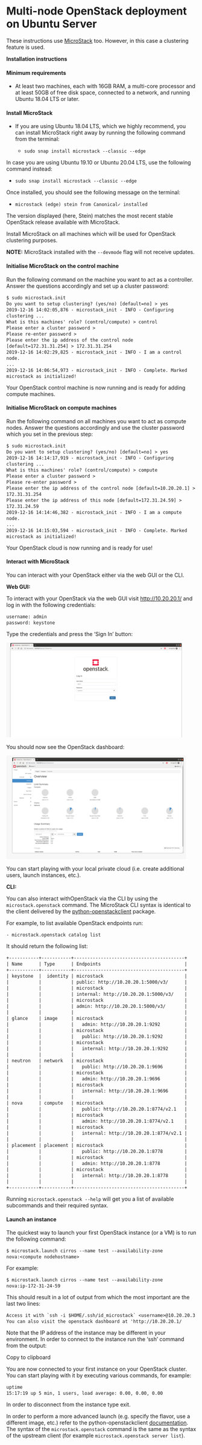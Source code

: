 ﻿# **Multi-node OpenStack deployment on Ubuntu Server**

These instructions use [MicroStack](https://snapcraft.io/microstack) too. However, in this case a clustering feature is used.

**Installation instructions**
#### Minimum requirements

 - At least two machines, each with 16GB RAM, a multi-core processor and at least 50GB of free disk space, connected to a network, and running Ubuntu 18.04 LTS or later.

#### Install MicroStack

 - If you are using Ubuntu 18.04 LTS, which we highly recommend, you can install MicroStack right away by running the following command from the terminal:
	 -     sudo snap install microstack --classic --edge
In case you are using Ubuntu 19.10 or Ubuntu 20.04 LTS, use the following command instead:
 -     sudo snap install microstack --classic --edge
Once installed, you should see the following message on the terminal:
 -     microstack (edge) stein from Canonical✓ installed
 
 The version displayed (here, Stein) matches the most recent stable OpenStack release available with MicroStack.

Install MicroStack on all machines which will be used for OpenStack clustering purposes.

**NOTE:** MicroStack installed with the `--devmode` flag will not receive updates.

#### Initialise MicroStack on the control machine

Run the following command on the machine you want to act as a controller. Answer the questions accordingly and set up a cluster password:

```
$ sudo microstack.init
Do you want to setup clustering? (yes/no) [default=no] > yes
2019-12-16 14:02:05,876 - microstack_init - INFO - Configuring clustering ...
What is this machines' role? (control/compute) > control
Please enter a cluster password >
Please re-enter password >
Please enter the ip address of the control node [default=172.31.31.254] > 172.31.31.254
2019-12-16 14:02:29,825 - microstack_init - INFO - I am a control node.
...
2019-12-16 14:06:54,973 - microstack_init - INFO - Complete. Marked microstack as initialized!
```
Your OpenStack control machine is now running and is ready for adding compute machines.

#### Initialise MicroStack on compute machines

Run the following command on all machines you want to act as compute nodes. Answer the questions accordingly and use the cluster password which you set in the previous step:

```
$ sudo microstack.init
Do you want to setup clustering? (yes/no) [default=no] > yes
2019-12-16 14:14:17,919 - microstack_init - INFO - Configuring clustering ...
What is this machines' role? (control/compute) > compute
Please enter a cluster password >
Please re-enter password >
Please enter the ip address of the control node [default=10.20.20.1] > 172.31.31.254
Please enter the ip address of this node [default=172.31.24.59] > 172.31.24.59
2019-12-16 14:14:46,382 - microstack_init - INFO - I am a compute node.
...
2019-12-16 14:15:03,594 - microstack_init - INFO - Complete. Marked microstack as initialized!
```
Your OpenStack cloud is now running and is ready for use!

#### Interact with MicroStack

You can interact with your OpenStack either via the web GUI or the CLI.

**Web GUI:**

To interact with your OpenStack via the web GUI visit http://10.20.20.1/ and log in with the following credentials:

```
username: admin
password: keystone
```
Type the credentials and press the ‘Sign In’ button:

![OpenStack Login ](https://github.com/SIREN-DST/Crawling-Engines/blob/master/images/OpenStack/1.PNG)

You should now see the OpenStack dashboard:

![OpenStack Dashboard](https://github.com/SIREN-DST/Crawling-Engines/blob/master/images/OpenStack/2.PNG)

You can start playing with your local private cloud (i.e. create additional users, launch instances, etc.).

**CLI:**

You can also interact withOpenStack via the CLI by using the  `microstack.openstack`  command. The MicroStack CLI syntax is identical to the client delivered by the  [python-openstackclient](https://docs.openstack.org/python-openstackclient/latest/cli/command-list.html)  package.

For example, to list available OpenStack endpoints run:

	- microstack.openstack catalog list	
It should return the following list:

```
+-----------+-----------+-----------------------------------------+
| Name      | Type      | Endpoints                               |
+-----------+-----------+-----------------------------------------+
| keystone  |  identity | microstack                              |
|           |           | public: http://10.20.20.1:5000/v3/      |
|           |           | microstack                              |
|           |           | internal: http://10.20.20.1:5000/v3/    |
|           |           | microstack                              |
|           |           | admin: http://10.20.20.1:5000/v3/       |
|           |           |                                         |
| glance    | image     | microstack                              |
|           |           |   admin: http://10.20.20.1:9292         |
|           |           | microstack                              |
|           |           |   public: http://10.20.20.1:9292        |
|           |           | microstack                              |
|           |           |   internal: http://10.20.20.1:9292      |
|           |           |                                         |
| neutron   | network   | microstack                              |
|           |           |   public: http://10.20.20.1:9696        |
|           |           | microstack                              |
|           |           |   admin: http://10.20.20.1:9696         |
|           |           | microstack                              |
|           |           |   internal: http://10.20.20.1:9696      |
|           |           |                                         |
| nova      | compute   | microstack                              |
|           |           |   public: http://10.20.20.1:8774/v2.1   |
|           |           | microstack                              |
|           |           |   admin: http://10.20.20.1:8774/v2.1    |
|           |           | microstack                              |
|           |           |   internal: http://10.20.20.1:8774/v2.1 |
|           |           |                                         |
| placement | placement | microstack                              |
|           |           |   public: http://10.20.20.1:8778        |
|           |           | microstack                              |
|           |           |   admin: http://10.20.20.1:8778         |
|           |           | microstack                              |
|           |           |   internal: http://10.20.20.1:8778      |
|           |           |                                         |
+-----------+-----------+-----------------------------------------+
```

Running  `microstack.openstack --help`  will get you a list of available subcommands and their required syntax.

#### Launch an instance

The quickest way to launch your first OpenStack instance (or a VM) is to run the following command:

```
$ microstack.launch cirros --name test --availability-zone
nova:<compute nodehostname>
```

For example:

```
$ microstack.launch cirros --name test --availability-zone
nova:ip-172-31-24-59
```

This should result in a lot of output from which the most important are the last two lines:

```
Access it with `ssh -i $HOME/.ssh/id_microstack` <username>@10.20.20.3
You can also visit the openstack dashboard at 'http://10.20.20.1/
```

Note that the IP address of the instance may be different in your environment. In order to connect to the instance run the ‘ssh’ command from the output:

Copy to clipboard

You are now connected to your first instance on your OpenStack cluster. You can start playing with it by executing various commands, for example:

```
uptime
15:17:19 up 5 min, 1 users, load average: 0.00, 0.00, 0.00
```

In order to disconnect from the instance type exit.

In order to perform a more advanced launch (e.g. specify the flavor, use a different image, etc.) refer to the python-openstackclient  [documentation](https://docs.openstack.org/python-openstackclient/latest/cli/command-list.html). The syntax of the  `microstack.openstack`  command is the same as the syntax of the upstream client (for example  `microstack.openstack server list`).

#




